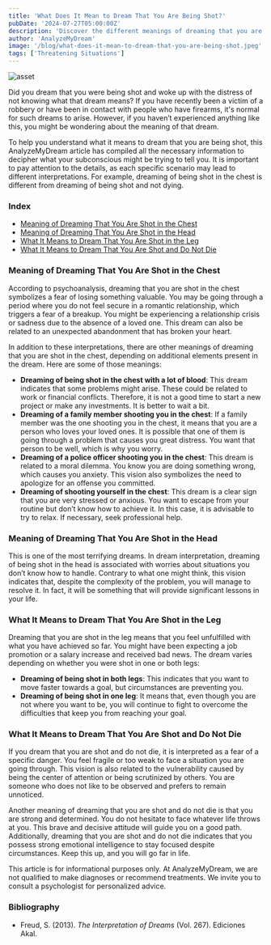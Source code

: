 ```yaml
---
title: 'What Does It Mean to Dream That You Are Being Shot?'
pubDate: '2024-07-27T05:00:00Z'
description: 'Discover the different meanings of dreaming that you are being shot, from fear of loss to the emotional impact of these visions.'
author: 'AnalyzeMyDream'
image: '/blog/what-does-it-mean-to-dream-that-you-are-being-shot.jpeg'
tags: ['Threatening Situations']
---
```


![asset](/blog/what-does-it-mean-to-dream-that-you-are-being-shot.jpeg)

Did you dream that you were being shot and woke up with the distress of not knowing what that dream means? If you have recently been a victim of a robbery or have been in contact with people who have firearms, it's normal for such dreams to arise. However, if you haven’t experienced anything like this, you might be wondering about the meaning of that dream.

To help you understand what it means to dream that you are being shot, this AnalyzeMyDream article has compiled all the necessary information to decipher what your subconscious might be trying to tell you. It is important to pay attention to the details, as each specific scenario may lead to different interpretations. For example, dreaming of being shot in the chest is different from dreaming of being shot and not dying.

### Index

- [Meaning of Dreaming That You Are Shot in the Chest](#meaning-of-dreaming-that-you-are-shot-in-the-chest)
- [Meaning of Dreaming That You Are Shot in the Head](#meaning-of-dreaming-that-you-are-shot-in-the-head)
- [What It Means to Dream That You Are Shot in the Leg](#what-it-means-to-dream-that-you-are-shot-in-the-leg)
- [What It Means to Dream That You Are Shot and Do Not Die](#what-it-means-to-dream-that-you-are-shot-and-do-not-die)

### Meaning of Dreaming That You Are Shot in the Chest

According to psychoanalysis, dreaming that you are shot in the chest symbolizes a fear of losing something valuable. You may be going through a period where you do not feel secure in a romantic relationship, which triggers a fear of a breakup. You might be experiencing a relationship crisis or sadness due to the absence of a loved one. This dream can also be related to an unexpected abandonment that has broken your heart.

In addition to these interpretations, there are other meanings of dreaming that you are shot in the chest, depending on additional elements present in the dream. Here are some of those meanings:

- **Dreaming of being shot in the chest with a lot of blood**: This dream indicates that some problems might arise. These could be related to work or financial conflicts. Therefore, it is not a good time to start a new project or make any investments. It is better to wait a bit.
- **Dreaming of a family member shooting you in the chest**: If a family member was the one shooting you in the chest, it means that you are a person who loves your loved ones. It is possible that one of them is going through a problem that causes you great distress. You want that person to be well, which is why you worry.
- **Dreaming of a police officer shooting you in the chest**: This dream is related to a moral dilemma. You know you are doing something wrong, which causes you anxiety. This vision also symbolizes the need to apologize for an offense you committed.
- **Dreaming of shooting yourself in the chest**: This dream is a clear sign that you are very stressed or anxious. You want to escape from your routine but don’t know how to achieve it. In this case, it is advisable to try to relax. If necessary, seek professional help.

### Meaning of Dreaming That You Are Shot in the Head

This is one of the most terrifying dreams. In dream interpretation, dreaming of being shot in the head is associated with worries about situations you don’t know how to handle. Contrary to what one might think, this vision indicates that, despite the complexity of the problem, you will manage to resolve it. In fact, it will be something that will provide significant lessons in your life.

### What It Means to Dream That You Are Shot in the Leg

Dreaming that you are shot in the leg means that you feel unfulfilled with what you have achieved so far. You might have been expecting a job promotion or a salary increase and received bad news. The dream varies depending on whether you were shot in one or both legs:

- **Dreaming of being shot in both legs**: This indicates that you want to move faster towards a goal, but circumstances are preventing you.
- **Dreaming of being shot in one leg**: It means that, even though you are not where you want to be, you will continue to fight to overcome the difficulties that keep you from reaching your goal.

### What It Means to Dream That You Are Shot and Do Not Die

If you dream that you are shot and do not die, it is interpreted as a fear of a specific danger. You feel fragile or too weak to face a situation you are going through. This vision is also related to the vulnerability caused by being the center of attention or being scrutinized by others. You are someone who does not like to be observed and prefers to remain unnoticed.

Another meaning of dreaming that you are shot and do not die is that you are strong and determined. You do not hesitate to face whatever life throws at you. This brave and decisive attitude will guide you on a good path. Additionally, dreaming that you are shot and do not die indicates that you possess strong emotional intelligence to stay focused despite circumstances. Keep this up, and you will go far in life.

This article is for informational purposes only. At AnalyzeMyDream, we are not qualified to make diagnoses or recommend treatments. We invite you to consult a psychologist for personalized advice.

### Bibliography

- Freud, S. (2013). *The Interpretation of Dreams* (Vol. 267). Ediciones Akal.
